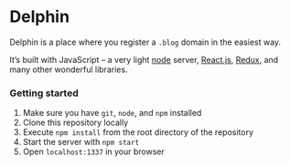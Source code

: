 # Delphin

Delphin is a place where you register a `.blog` domain in the easiest way.

It’s built with JavaScript – a very light [node](https://nodejs.org) server, [React.js](https://facebook.github.io/react/), [Redux](http://redux.js.org/), and many other wonderful libraries.

### Getting started

1. Make sure you have `git`, `node`, and `npm` installed
2. Clone this repository locally
3. Execute `npm install` from the root directory of the repository
4. Start the server with `npm start`
5. Open `localhost:1337` in your browser
